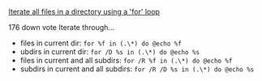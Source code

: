 

[Iterate all files in a directory using a 'for' loop
](https://stackoverflow.com/questions/138497/iterate-all-files-in-a-directory-using-a-for-loop)



176
down vote
Iterate through...
* files in current dir: `for %f in (.\*) do @echo %f`
* ubdirs in current dir: `for /D %s in (.\*) do @echo %s`
* files in current and all subdirs: `for /R %f in (.\*) do @echo %f`
* subdirs in current and all subdirs: `for /R /D %s in (.\*) do @echo %s`
